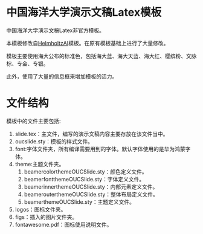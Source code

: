 # 中国海洋大学演示文稿Latex模板

中国海洋大学演示文稿Latex非官方模板。

本模板修改自[HelmholtzAI](https://github.com/Helmholtz-AI-Energy/beamer-template)模板。在原有模板基础上进行了大量修改。

模板主要使用海大公布的标准色，包括海大蓝、海大天蓝、海大红、樱缤粉、文脉棕、专金、专银。

此外，使用了大量的信息框来增加模板的活力。

# 文件结构

模板中的文件主要包括:

1. slide.tex：主文件，编写的演示文稿内容主要存放在该文件当中。
2. oucslide.sty：模板的样式文件。
3. font:字体文件夹，所有编译需要用到的字体。默认字体使用的是华为鸿蒙字体。
4. theme:主题文件夹。
    1. beamercolorthemeOUCSlide.sty：颜色定义文件。
    2. beamerfontthemeOUCSlide.sty：字体定义文件。
    3. beamerinnerthemeOUCSlide.sty：内部元素定义文件。
    4. beamerouterthemeOUCSlide.sty：整体布局定义文件。
    5. beamerthemeOUCSlide.sty：主题定义文件。
5. logos：图标文件夹。
6. figs：插入的图片文件夹。
7. fontawesome.pdf：图标使用说明文件。
